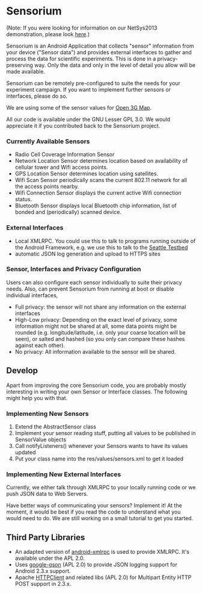 # Sensorium #

(Note: If you were looking for information on our NetSys2013 demonstration, please look [here][5].)

Sensorium is an Android Application that collects "sensor" information from your device ("Sensor data") and provides external interfaces to gather and process the data for scientific experiments. This is done in a privacy-preserving way. Only the data and only in the level of detail you allow will be made available.

Sensorium can be remotely pre-configured to suite the needs for your experiment campaign. If you want to implement further sensors or interfaces, please do so. 

We are using some of the sensor values for [Open 3G Map][6].

All our code is available under the GNU Lesser GPL 3.0. We would appreciate it if you contributed back to the Sensorium project. 

### Currently Available Sensors ###

* Radio Cell Coverage Information Sensor
* Network Location Sensor determines location based on availability of cellular 
tower and Wifi access points. 
* GPS Location Sensor determines location using satellites.
* Wifi Scan Sensor periodically scans the current 802.11 network for all the 
access points nearby.
* Wifi Connection Sensor displays the current active Wifi connection status. 
* Bluetooth Sensor displays local Bluetooth chip information, list of bonded 
and (periodically) scanned device.

### External Interfaces ###

* Local XMLRPC. You could use this to talk to programs running outside of the Android Framework, e.g. we use this to talk to the [Seattle Testbed][1]
* automatic JSON log generation and upload to HTTPS sites

### Sensor, Interfaces and Privacy Configuration ###

Users can also configure each sensor individually to suite their privacy needs. Also, can prevent Sensorium from running at boot or disable individual interfaces,

* Full privacy: the sensor will not share any information on the external interfaces
* High-Low privacy: Depending on the exact level of privacy, some information might not be shared at all, some data points might be rounded (e.g. longitude/latitude, i.e. only your coarse location will be seen), or salted and hashed (so you only can compare these hashes against each other). 
* No privacy: All information available to the sensor will be shared.

## Develop ##

Apart from improving the core Sensorium code, you are probably mostly interesting in writing your own Sensor or Interface classes. The following might help you with that.

### Implementing New Sensors ###

1. Extend the AbstractSensor class
2. Implement your sensor reading stuff, putting all values to be published in SensorValue objects
3. Call notifyListeners() whenever your Sensors wants to have its values updated
4. Put your class name into the res/values/sensors.xml to get it loaded

### Implementing New External Interfaces ###

Currently, we either talk through XMLRPC to your locally running code or we push JSON data to Web Servers.

Have better ways of communicating your sensors? Implement it! At the moment, it would be best if you read the code to understand what you would need to do. We are still working on a small tutorial to get you started.


## Third Party Libraries ##

* An adapted version of [android-xmlrpc][2] is used to provide XMLRPC. It's available under the APL 2.0.
* Uses [google-gson][3] (APL 2.0)  to provide JSON logging support for Android 2.3.x support. 
* Apache [HTTPClient][4] and related libs (APL 2.0)  for Multipart Entity HTTP POST support in 2.3.x.



[1]: https://seattle.cs.washington.edu/html/
[2]: https://code.google.com/p/android-xmlrpc/
[3]: https://code.google.com/p/google-gson/
[4]: https://hc.apache.org/httpcomponents-client-ga/index.html
[5]: https://github.com/fmetzger/android-sensorium/blob/master/netsys.md
[6]: https://o3gm.cs.univie.ac.at/o3gm/